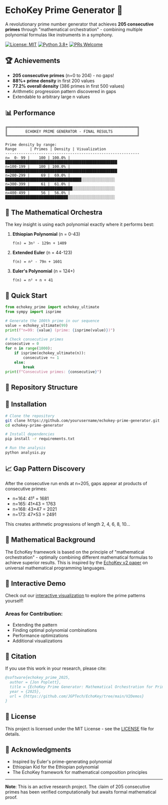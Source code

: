 # EchoKey Prime Generator 🎼

A revolutionary prime number generator that achieves **205 consecutive primes** through "mathematical orchestration" - combining multiple polynomial formulas like instruments in a symphony.

[![License: MIT](https://img.shields.io/badge/License-MIT-yellow.svg)](https://opensource.org/licenses/MIT)
[![Python 3.8+](https://img.shields.io/badge/python-3.8+-blue.svg)](https://www.python.org/downloads/)
[![PRs Welcome](https://img.shields.io/badge/PRs-welcome-brightgreen.svg)](http://makeapullrequest.com)

## 🏆 Achievements

- **205 consecutive primes** (n=0 to 204) - no gaps!
- **88%+ prime density** in first 200 values
- **77.2% overall density** (386 primes in first 500 values)
- Arithmetic progression pattern discovered in gaps
- Extendable to arbitrary large n values

## 📊 Performance

```
╔══════════════════════════════════════════════════════════╗
║        ECHOKEY PRIME GENERATOR - FINAL RESULTS           ║
╚══════════════════════════════════════════════════════════╝

Prime density by range:
Range      | Primes | Density | Visualization
------------------------------------------------------------
n=  0- 99 |    100 | 100.0% | ██████████████████████████████████████████████████
n=100-199 |    100 | 100.0% | ██████████████████████████████████████████████████
n=200-299 |     69 |  69.0% | ██████████████████████████████████░░░░░░░░░░░░░░░
n=300-399 |     61 |  61.0% | ██████████████████████████████░░░░░░░░░░░░░░░░░░░
n=400-499 |     56 |  56.0% | ████████████████████████████░░░░░░░░░░░░░░░░░░░░░
```

## 🎯 The Mathematical Orchestra

The key insight is using each polynomial exactly where it performs best:

1. **Ethiopian Polynomial** (n = 0-43)
   ```
   f(n) = 3n² - 129n + 1409
   ```

2. **Extended Euler** (n = 44-123)
   ```
   f(n) = n² - 79n + 1601
   ```

3. **Euler's Polynomial** (n = 124+)
   ```
   f(n) = n² + n + 41
   ```

## 🚀 Quick Start

```python
from echokey_prime import echokey_ultimate
from sympy import isprime

# Generate the 100th prime in our sequence
value = echokey_ultimate(99)
print(f"n=99: {value} (prime: {isprime(value)})")

# Check consecutive primes
consecutive = 0
for n in range(1000):
    if isprime(echokey_ultimate(n)):
        consecutive += 1
    else:
        break
print(f"Consecutive primes: {consecutive}")
```

## 📁 Repository Structure

## 🔧 Installation

```bash
# Clone the repository
git clone https://github.com/yourusername/echokey-prime-generator.git
cd echokey-prime-generator

# Install dependencies
pip install -r requirements.txt

# Run the analysis
python analysis.py
```

## 📈 Gap Pattern Discovery

After the consecutive run ends at n=205, gaps appear at products of consecutive primes:
- n=164: 41² = 1681
- n=165: 41×43 = 1763  
- n=168: 43×47 = 2021
- n=173: 47×53 = 2491

This creates arithmetic progressions of length 2, 4, 6, 8, 10...

## 🧮 Mathematical Background

The EchoKey framework is based on the principle of "mathematical orchestration" - optimally combining different mathematical formulas to achieve superior results. This is inspired by the [EchoKey v2 paper](https://zenodo.org/records/15571741) on universal mathematical programming languages.

## 🌟 Interactive Demo

Check out our [interactive visualization](https://www.jgptech.net/prime-time) to explore the prime patterns yourself!

### Areas for Contribution:
- Extending the pattern
- Finding optimal polynomial combinations
- Performance optimizations
- Additional visualizations

## 📝 Citation

If you use this work in your research, please cite:

```bibtex
@software{echokey_prime_2025,
  author = {Jon Poplett},
  title = {EchoKey Prime Generator: Mathematical Orchestration for Prime Generation},
  year = {2025},
  url = {https://github.com/JGPTech/EchoKey/tree/main/V2Demos}
}
```

## 📜 License

This project is licensed under the MIT License - see the [LICENSE](LICENSE) file for details.

## 🙏 Acknowledgments

- Inspired by Euler's prime-generating polynomial
- Ethiopian Kid for the Ethiopian polynomial
- The EchoKey framework for mathematical composition principles

---

**Note**: This is an active research project. The claim of 205 consecutive primes has been verified computationally but awaits formal mathematical proof.
